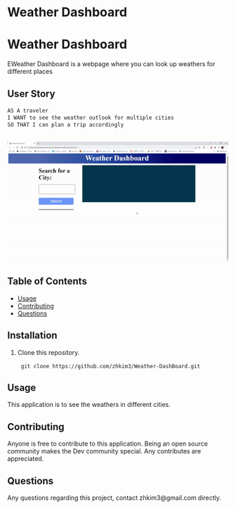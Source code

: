 #  Weather Dashboard
<h1>Weather Dashboard</h1>
  
<p>EWeather Dashboard is a webpage where you can look up weathers for different places</p>
  
 ## User Story
 ```
AS A traveler
I WANT to see the weather outlook for multiple cities
SO THAT I can plan a trip accordingly
```

 <br>
<img src="./gif/ezgif.com-gif-maker.gif" alt="demogif">  
</p>
  <h2>Table of Contents</h2>
  <ul> 
   <li><a href="#Usage">Usage</a></li>   
   <li><a href="#Contributing">Contributing</a></li>   
   <li><a href="#Questions">Questions</a></li>                         
  </ul>
  <h2 id="Installation">Installation</h2>                         
  <p>
  <ol>
<li>Clone this repository.<pre><code> git <span class="hljs-keyword">clone</span> <span class="hljs-title">https</span>://github.com/zhkim3/Weather-DashBoard.git
</code></pre></li>


</code></pre></li>
</ol>
  <h2 id="Usage">Usage</h2>
  <p>This application is to see the weathers in different cities. 
  <h2 id="Contributing">Contributing</h2>
  <p>Anyone is free to contribute to this application. Being an open source community makes the Dev community special. Any contributes are appreciated. </p>
  <h2 id="Questions">Questions</h2>
  <p style="strong">Any questions regarding this project, contact zhkim3@gmail.com directly.</p> 
